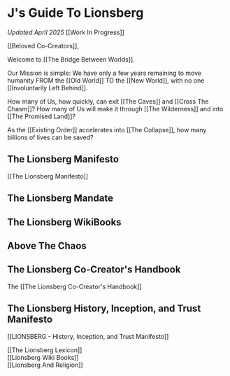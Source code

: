 # J's Guide To Lionsberg
*Updated April 2025*
[[Work In Progress]]  

[[Beloved Co-Creators]], 

Welcome to [[The Bridge Between Worlds]].   

Our Mission is simple: We have only a few years remaining to move humanity FROM the [[Old World]] TO the [[New World]], with no one [[Involuntarily Left Behind]].  

How many of Us, how quickly, can exit [[The Caves]] and [[Cross The Chasm]]? How many of Us will make it through [[The Wilderness]] and into [[The Promised Land]]? 

As the [[Existing Order]] accelerates into [[The Collapse]], how many billions of lives can be saved?   

## The Lionsberg Manifesto   

[[The Lionsberg Manifesto]]  

## The Lionsberg Mandate  


## The Lionsberg WikiBooks 


## Above The Chaos


## The Lionsberg Co-Creator's Handbook

The [[The Lionsberg Co-Creator's Handbook]] 

## The Lionsberg History, Inception, and Trust Manifesto

[[LIONSBERG - History, Inception, and Trust Manifesto]] 

[[The Lionsberg Lexicon]]  
[[Lionsberg Wiki Books]]  
[[Lionsberg And Religion]]  
